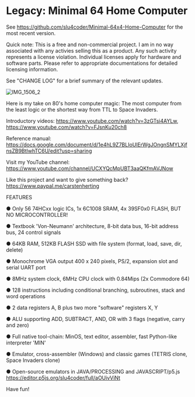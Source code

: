 # Legacy: Minimal 64 Home Computer

See https://github.com/slu4coder/Minimal-64x4-Home-Computer for the most recent version.

Quick note: This is a free and non-commercial project. I am in no way associated with any activies selling this as a product.
Any such activity represents a license violation. Individual licenses apply for hardware and software parts. Please refer to
appropriate documentations for detailed licensing information.

See "CHANGE LOG" for a brief summary of the relevant updates.

![IMG_1506_2](https://github.com/slu4coder/The-Minimal-64-Home-Computer/assets/52576999/b598f07d-306d-4c5c-b5dd-82162dc874fa)

Here is my take on 80's home computer magic: The most computer from the least logic or the shortest way from TTL to Space Invaders.

Introductory videos: https://www.youtube.com/watch?v=3zGTsi4AYLw, https://www.youtube.com/watch?v=FJsnKu20ch8

Reference manual: https://docs.google.com/document/d/1e4hL9Z7BLIoUlErWgJOngnSMYLXjfnsZB9BtlwhTC6U/edit?usp=sharing

Visit my YouTube channel: https://www.youtube.com/channel/UCXYQcMpUBT3aaQKfmAVJNow

Like this project and want to give something back? https://www.paypal.me/carstenherting

FEATURES

● Only 56 74HCxx logic ICs, 1x 6C1008 SRAM, 4x 39SF0x0 FLASH, BUT NO MICROCONTROLLER!

● Textbook 'Von-Neumann' architecture, 8-bit data bus, 16-bit address bus, 24 control signals

● 64KB RAM, 512KB FLASH SSD with file system (format, load, save, dir, delete)

● Monochrome VGA output 400 x 240 pixels, PS/2, expansion slot and serial UART port

● 8MHz system clock, 6MHz CPU clock with 0.84Mips (2x Commodore 64)

● 128 instructions including conditional branching, subroutines, stack and word operations

● 2 data registers A, B plus two more "software" registers X, Y

● ALU supporting ADD, SUBTRACT, AND, OR with 3 flags (negative, carry and zero)

● Full native tool-chain: MinOS, text editor, assembler, fast Python-like interpreter 'MIN'

● Emulator, cross-assembler (Windows) and classic games (TETRIS clone, Space Invaders clone)

● Open-source emulators in JAVA/PROCESSING and JAVASCRIPT/p5.js https://editor.p5js.org/slu4coder/full/aOUivViNt
  
Have fun!
